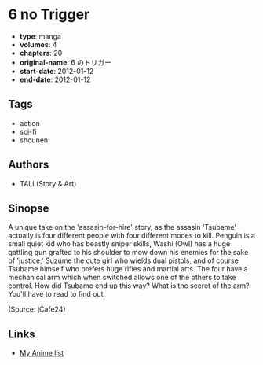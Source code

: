 # 6 no Trigger

-   **type**: manga
-   **volumes**: 4
-   **chapters**: 20
-   **original-name**: 6 のトリガー
-   **start-date**: 2012-01-12
-   **end-date**: 2012-01-12

## Tags

-   action
-   sci-fi
-   shounen

## Authors

-   TALI (Story & Art)

## Sinopse

A unique take on the 'assasin-for-hire' story, as the assasin 'Tsubame' actually is four different people with four different modes to kill. Penguin is a small quiet kid who has beastly sniper skills, Washi (Owl) has a huge gattling gun grafted to his shoulder to mow down his enemies for the sake of 'justice,' Suzume the cute girl who wields dual pistols, and of course Tsubame himself who prefers huge rifles and martial arts. The four have a mechanical arm which when switched allows one of the others to take control. How did Tsubame end up this way? What is the secret of the arm? You'll have to read to find out.

(Source: jCafe24)

## Links

-   [My Anime list](https://myanimelist.net/manga/44655/6_no_Trigger)

